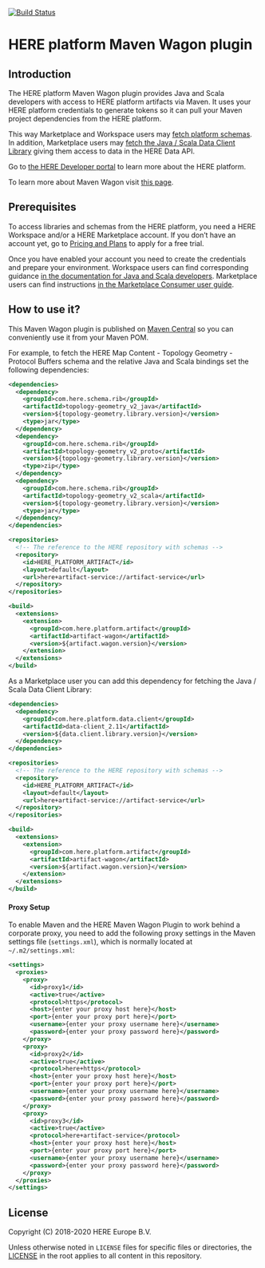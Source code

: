 [![Build Status](https://travis-ci.com/heremaps/here-artifact-maven-wagon.svg?token=qChpbefwyQKBzgjbCQ4s&branch=master)](https://travis-ci.com/heremaps/here-artifact-maven-wagon)

# HERE platform Maven Wagon plugin

##  Introduction
The HERE platform Maven Wagon plugin provides Java and Scala developers with access to HERE platform artifacts via Maven. It uses your HERE platform credentials to generate tokens so it can pull your Maven project dependencies from the HERE platform.

This way Marketplace and Workspace users may [fetch platform schemas](https://developer.here.com/olp/documentation/archetypes/dev_guide/topics/archetypes-schema.html). In addition, Marketplace users may [fetch the Java / Scala Data Client Library](https://developer.here.com/olp/documentation/marketplace-consumer/user-guide/topics/get_catalog_data.html) giving them access to data in the HERE Data API. 

Go to [the HERE Developer portal](https://developer.here.com/products/open-location-platform) to learn more about the HERE platform.

To learn more about Maven Wagon visit [this page](https://maven.apache.org/wagon/).

##  Prerequisites
To access libraries and schemas from the HERE platform, you need a HERE Workspace and/or a HERE Marketplace account. If you don’t have an account yet, go to [Pricing and Plans](https://developer.here.com/pricing/open-location-platform) to apply for a free trial.

Once you have enabled your account you need to create the credentials and prepare your environment. Workspace users can find corresponding guidance [in the documentation for Java and Scala developers]( https://developer.here.com/olp/documentation/sdk-developer-guide/dev_guide/topics/how-to-use-sdk.html). Marketplace users can find instructions [in the Marketplace Consumer user guide](https://developer.here.com/olp/documentation/marketplace-consumer/user-guide/topics/get_catalog_data.html#register-app).

## How to use it?
This Maven Wagon plugin is published on [Maven Central](https://search.maven.org/artifact/com.here.platform.artifact/artifact-wagon) so you can conveniently use it from your Maven POM.

For example, to fetch the HERE Map Content - Topology Geometry - Protocol Buffers schema and the relative Java and Scala bindings set the following dependencies:

```xml
<dependencies>
  <dependency>
    <groupId>com.here.schema.rib</groupId>
    <artifactId>topology-geometry_v2_java</artifactId>
    <version>${topology-geometry.library.version}</version>
    <type>jar</type>
  </dependency>
  <dependency>
    <groupId>com.here.schema.rib</groupId>
    <artifactId>topology-geometry_v2_proto</artifactId>
    <version>${topology-geometry.library.version}</version>
    <type>zip</type>
  </dependency>
  <dependency>
    <groupId>com.here.schema.rib</groupId>
    <artifactId>topology-geometry_v2_scala</artifactId>
    <version>${topology-geometry.library.version}</version>
    <type>jar</type>
  </dependency>
</dependencies>

<repositories>
  <!-- The reference to the HERE repository with schemas -->
  <repository>
    <id>HERE_PLATFORM_ARTIFACT</id>
    <layout>default</layout>
    <url>here+artifact-service://artifact-service</url>
  </repository>
</repositories>

<build>
  <extensions>
    <extension>
      <groupId>com.here.platform.artifact</groupId>
      <artifactId>artifact-wagon</artifactId>
      <version>${artifact.wagon.version}</version>
    </extension>
  </extensions>
</build>
```

As a Marketplace user you can add this dependency for fetching the Java / Scala Data Client Library:

```xml
<dependencies>
  <dependency>
    <groupId>com.here.platform.data.client</groupId>
    <artifactId>data-client_2.11</artifactId>
    <version>${data.client.library.version}</version>
  </dependency>
</dependencies>

<repositories>
  <!-- The reference to the HERE repository with schemas -->
  <repository>
    <id>HERE_PLATFORM_ARTIFACT</id>
    <layout>default</layout>
    <url>here+artifact-service://artifact-service</url>
  </repository>
</repositories>

<build>
  <extensions>
    <extension>
      <groupId>com.here.platform.artifact</groupId>
      <artifactId>artifact-wagon</artifactId>
      <version>${artifact.wagon.version}</version>
    </extension>
  </extensions>
</build>
```

#### Proxy Setup
To enable Maven and the HERE Maven Wagon Plugin to work behind a corporate proxy, you need to add the following proxy
settings in the Maven settings file (`settings.xml`), which is normally located at `~/.m2/settings.xml`:

```xml
<settings>
  <proxies>
    <proxy>
      <id>proxy1</id>
      <active>true</active>
      <protocol>https</protocol>
      <host>{enter your proxy host here}</host>
      <port>{enter your proxy port here}</port>
      <username>{enter your proxy username here}</username>
      <password>{enter your proxy password here}</password>
    </proxy>
    <proxy>
      <id>proxy2</id>
      <active>true</active>
      <protocol>here+https</protocol>
      <host>{enter your proxy host here}</host>
      <port>{enter your proxy port here}</port>
      <username>{enter your proxy username here}</username>
      <password>{enter your proxy password here}</password>
    </proxy>
    <proxy>
      <id>proxy3</id>
      <active>true</active>
      <protocol>here+artifact-service</protocol>
      <host>{enter your proxy host here}</host>
      <port>{enter your proxy port here}</port>
      <username>{enter your proxy username here}</username>
      <password>{enter your proxy password here}</password>
    </proxy>
  </proxies>
</settings>
```

## License
Copyright (C) 2018-2020 HERE Europe B.V.

Unless otherwise noted in `LICENSE` files for specific files or directories, the [LICENSE](LICENSE) in the root applies to all content in this repository.

